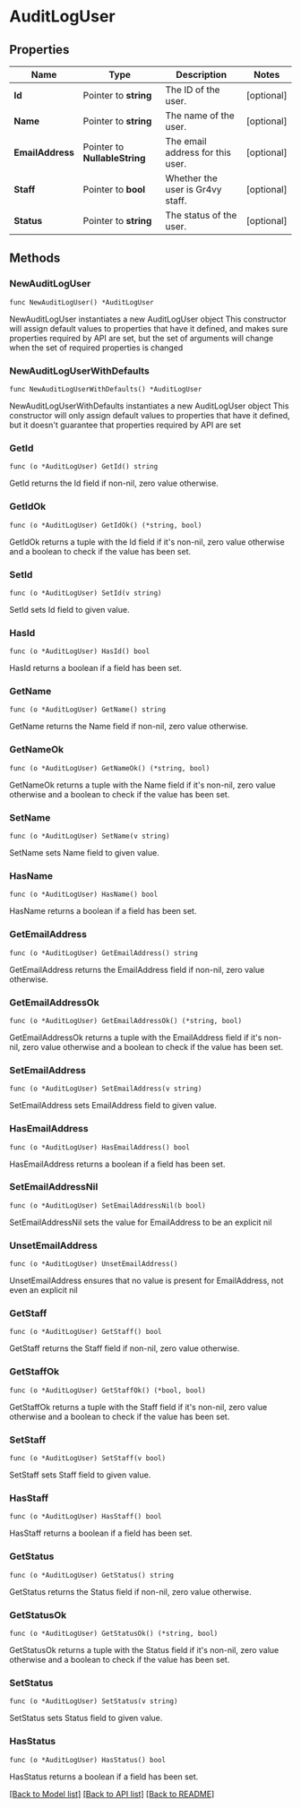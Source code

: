 # AuditLogUser

## Properties

Name | Type | Description | Notes
------------ | ------------- | ------------- | -------------
**Id** | Pointer to **string** | The ID of the user. | [optional] 
**Name** | Pointer to **string** | The name of the user. | [optional] 
**EmailAddress** | Pointer to **NullableString** | The email address for this user. | [optional] 
**Staff** | Pointer to **bool** | Whether the user is Gr4vy staff. | [optional] 
**Status** | Pointer to **string** | The status of the user. | [optional] 

## Methods

### NewAuditLogUser

`func NewAuditLogUser() *AuditLogUser`

NewAuditLogUser instantiates a new AuditLogUser object
This constructor will assign default values to properties that have it defined,
and makes sure properties required by API are set, but the set of arguments
will change when the set of required properties is changed

### NewAuditLogUserWithDefaults

`func NewAuditLogUserWithDefaults() *AuditLogUser`

NewAuditLogUserWithDefaults instantiates a new AuditLogUser object
This constructor will only assign default values to properties that have it defined,
but it doesn't guarantee that properties required by API are set

### GetId

`func (o *AuditLogUser) GetId() string`

GetId returns the Id field if non-nil, zero value otherwise.

### GetIdOk

`func (o *AuditLogUser) GetIdOk() (*string, bool)`

GetIdOk returns a tuple with the Id field if it's non-nil, zero value otherwise
and a boolean to check if the value has been set.

### SetId

`func (o *AuditLogUser) SetId(v string)`

SetId sets Id field to given value.

### HasId

`func (o *AuditLogUser) HasId() bool`

HasId returns a boolean if a field has been set.

### GetName

`func (o *AuditLogUser) GetName() string`

GetName returns the Name field if non-nil, zero value otherwise.

### GetNameOk

`func (o *AuditLogUser) GetNameOk() (*string, bool)`

GetNameOk returns a tuple with the Name field if it's non-nil, zero value otherwise
and a boolean to check if the value has been set.

### SetName

`func (o *AuditLogUser) SetName(v string)`

SetName sets Name field to given value.

### HasName

`func (o *AuditLogUser) HasName() bool`

HasName returns a boolean if a field has been set.

### GetEmailAddress

`func (o *AuditLogUser) GetEmailAddress() string`

GetEmailAddress returns the EmailAddress field if non-nil, zero value otherwise.

### GetEmailAddressOk

`func (o *AuditLogUser) GetEmailAddressOk() (*string, bool)`

GetEmailAddressOk returns a tuple with the EmailAddress field if it's non-nil, zero value otherwise
and a boolean to check if the value has been set.

### SetEmailAddress

`func (o *AuditLogUser) SetEmailAddress(v string)`

SetEmailAddress sets EmailAddress field to given value.

### HasEmailAddress

`func (o *AuditLogUser) HasEmailAddress() bool`

HasEmailAddress returns a boolean if a field has been set.

### SetEmailAddressNil

`func (o *AuditLogUser) SetEmailAddressNil(b bool)`

 SetEmailAddressNil sets the value for EmailAddress to be an explicit nil

### UnsetEmailAddress
`func (o *AuditLogUser) UnsetEmailAddress()`

UnsetEmailAddress ensures that no value is present for EmailAddress, not even an explicit nil
### GetStaff

`func (o *AuditLogUser) GetStaff() bool`

GetStaff returns the Staff field if non-nil, zero value otherwise.

### GetStaffOk

`func (o *AuditLogUser) GetStaffOk() (*bool, bool)`

GetStaffOk returns a tuple with the Staff field if it's non-nil, zero value otherwise
and a boolean to check if the value has been set.

### SetStaff

`func (o *AuditLogUser) SetStaff(v bool)`

SetStaff sets Staff field to given value.

### HasStaff

`func (o *AuditLogUser) HasStaff() bool`

HasStaff returns a boolean if a field has been set.

### GetStatus

`func (o *AuditLogUser) GetStatus() string`

GetStatus returns the Status field if non-nil, zero value otherwise.

### GetStatusOk

`func (o *AuditLogUser) GetStatusOk() (*string, bool)`

GetStatusOk returns a tuple with the Status field if it's non-nil, zero value otherwise
and a boolean to check if the value has been set.

### SetStatus

`func (o *AuditLogUser) SetStatus(v string)`

SetStatus sets Status field to given value.

### HasStatus

`func (o *AuditLogUser) HasStatus() bool`

HasStatus returns a boolean if a field has been set.


[[Back to Model list]](../README.md#documentation-for-models) [[Back to API list]](../README.md#documentation-for-api-endpoints) [[Back to README]](../README.md)



